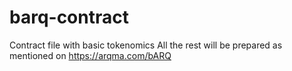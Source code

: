 # barq-contract
Contract file with basic tokenomics
All the rest will be prepared as mentioned on https://arqma.com/bARQ
